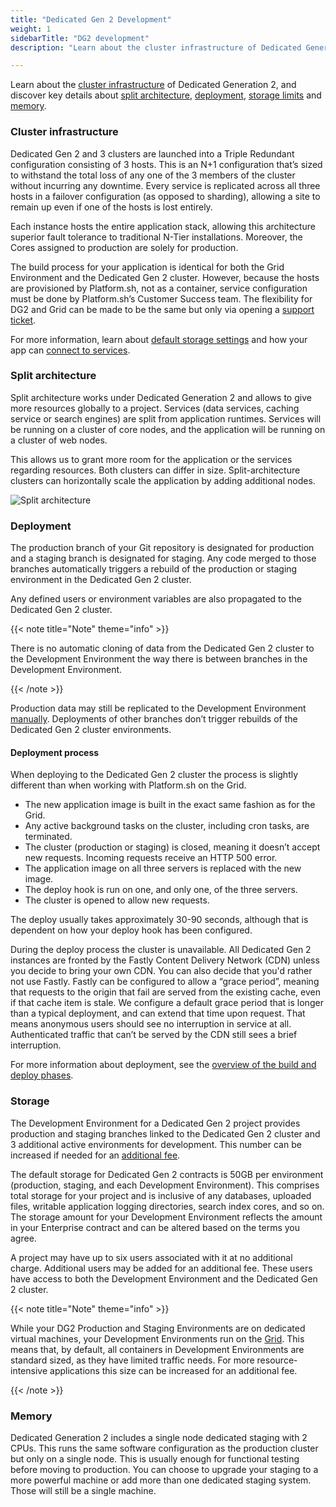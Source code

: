```yaml
---
title: "Dedicated Gen 2 Development"
weight: 1
sidebarTitle: "DG2 development"
description: "Learn about the cluster infrastructure of Dedicated Generation 2, and discover key details about split architecture, deployment, storage limits and memory."

---
```


Learn about the [cluster infrastructure](#cluster-infrastructure) of Dedicated Generation 2, and discover key details about [split architecture](#split-architecture), [deployment](#deployment), [storage limits](#storage) and [memory](#memory).

### Cluster infrastructure

Dedicated Gen 2 and 3 clusters are launched into a Triple Redundant configuration consisting of 3 hosts. This is an N+1 configuration that’s sized to withstand the total loss of any one of the 3 members of the cluster without incurring any downtime. Every service is replicated across all three hosts in a failover configuration (as opposed to sharding), allowing a site to remain up even if one of the hosts is lost entirely.

Each instance hosts the entire application stack, allowing this architecture superior fault tolerance to traditional N-Tier installations. Moreover, the Cores assigned to production are solely for production. 

The build process for your application is identical for both the Grid Environment and the Dedicated Gen 2 cluster. However, because the hosts are provisioned by Platform.sh, not as a container, service configuration must be done by Platform.sh’s Customer Success team. The flexibility for DG2 and Grid can be made to be the same but only via opening a [support ticket](/learn/overview/get-support.md).

For more information, learn about [default storage settings](/dedicated-gen-3/_index.md#storage) and how your app can [connect to services](/dedicated-gen-3/_index.md#available-services).

### Split architecture

Split architecture works under Dedicated Generation 2 and allows to give more resources globally to a project. Services (data services, caching service or search engines) are split from application runtimes. Services will be running on a cluster of core nodes, and the application will be running on a cluster of web nodes.

This allows us to grant more room for the application or the services regarding resources. Both clusters can differ in size. Split-architecture clusters can horizontally scale the application by adding additional nodes. 

![Split architecture](/images/dedicated/split-architecture.svg "0.50")

### Deployment

The production branch of your Git repository is designated for production and a staging branch is designated for staging. Any code merged to those branches automatically triggers a rebuild of the production or staging environment in the Dedicated Gen 2 cluster. 

Any defined users or environment variables are also propagated to the Dedicated Gen 2 cluster.

{{< note title="Note" theme="info" >}}

There is no automatic cloning of data from the Dedicated Gen 2 cluster to the Development Environment the way there is between branches in the Development Environment. 

{{< /note >}} 

Production data may still be replicated to the Development Environment [manually](https://docs.platform.sh/administration/cli/reference.html#environmentsynchronize). Deployments of other branches don’t trigger rebuilds of the Dedicated Gen 2 cluster environments.

#### Deployment process 

When deploying to the Dedicated Gen 2 cluster the process is slightly different than when working with Platform.sh on the Grid.

-   The new application image is built in the exact same fashion as for the Grid.
-   Any active background tasks on the cluster, including cron tasks, are terminated.
-   The cluster (production or staging) is closed, meaning it doesn’t accept new requests. Incoming requests receive an HTTP 500 error.
-   The application image on all three servers is replaced with the new image.
-   The deploy hook is run on one, and only one, of the three servers.
-   The cluster is opened to allow new requests.

The deploy usually takes approximately 30-90 seconds, although that is dependent on how your deploy hook has been configured.

During the deploy process the cluster is unavailable. All Dedicated Gen 2 instances are fronted by the Fastly Content Delivery Network (CDN) unless you decide to bring your own CDN. You can also decide that you'd rather not use Fastly. Fastly can be configured to allow a “grace period”, meaning that requests to the origin that fail are served from the existing cache, even if that cache item is stale. We configure a default grace period that is longer than a typical deployment, and can extend that time upon request. That means anonymous users should see no interruption in service at all. Authenticated traffic that can’t be served by the CDN still sees a brief interruption.

For more information about deployment, see the [overview of the build and deploy phases](/learn/overview/build-deploy.md).

### Storage

The Development Environment for a Dedicated Gen 2 project provides production and staging branches linked to the Dedicated Gen 2 cluster and 3 additional active environments for development. This number can be increased if needed for an [additional fee](https://platform.sh/pricing/). 

The default storage for Dedicated Gen 2 contracts is 50GB per environment (production, staging, and each Development Environment). This comprises total storage for your project and is inclusive of any databases, uploaded files, writable application logging directories, search index cores, and so on. The storage amount for your Development Environment reflects the amount in your Enterprise contract and can be altered based on the terms you agree.

A project may have up to six users associated with it at no additional charge. Additional users may be added for an additional fee. These users have access to both the Development Environment and the Dedicated Gen 2 cluster.

{{< note title="Note" theme="info" >}}

While your DG2 Production and Staging Environments are on dedicated virtual machines, your Development Environments run on the [Grid](/glossary.md#grid). This means that, by default, all containers in Development Environments are standard sized, as they have limited traffic needs. For more resource-intensive applications this size can be increased for an additional fee.

{{< /note >}}

### Memory

Dedicated Generation 2 includes a single node dedicated staging with 2 CPUs. This runs the same software configuration as the production cluster but only on a single node. This is usually enough for functional testing before moving to production. You can choose to upgrade your staging to a more powerful machine or add more than one dedicated staging system. Those will still be a single machine.